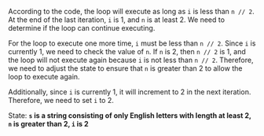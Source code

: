 According to the code, the loop will execute as long as `i` is less than `n // 2`. At the end of the last iteration, `i` is 1, and `n` is at least 2. We need to determine if the loop can continue executing.

For the loop to execute one more time, `i` must be less than `n // 2`. Since `i` is currently 1, we need to check the value of `n`. If `n` is 2, then `n // 2` is 1, and the loop will not execute again because `i` is not less than `n // 2`. Therefore, we need to adjust the state to ensure that `n` is greater than 2 to allow the loop to execute again.

Additionally, since `i` is currently 1, it will increment to 2 in the next iteration. Therefore, we need to set `i` to 2.

State: **`s` is a string consisting of only English letters with length at least 2, `n` is greater than 2, `i` is 2**